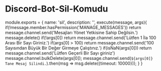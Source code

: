 # Discord-Bot-Sil-Komudu

module.exports = {
    name: 'sil',
    description: '',
    execute(message, args){
        if(!message.member.hasPermission('MANAGE_MESSAGES')) return message.channel.send('Mesajları Yönet Yetkisine Sahip Değilsin.')
        message.delete()
        if(!args[0]) return message.channel.send('Lütfen 1 İla 100 Arası Bir Sayı Giriniz.')
        if(args[0] > 100) return message.channel.send('100 Sayısından Büyük Bir Değer Girmeye Çalıştınız.')
        if(isNaN(args[0])) return message.channel.send('Lütfen Geçerli Bir Sayı giriniz')
        message.channel.bulkDelete(args[0]);
        message.channel.send(`${args[0]} Tane Mesaj Silindi.`).then(msg => msg.delete({timeout: 10000}));
    }
}
